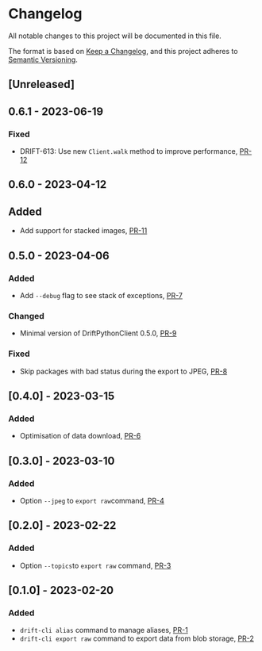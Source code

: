 # Changelog

All notable changes to this project will be documented in this file.

The format is based on [Keep a Changelog](https://keepachangelog.com/en/1.0.0/),
and this project adheres to [Semantic Versioning](https://semver.org/spec/v2.0.0.html).

## [Unreleased]

## 0.6.1 - 2023-06-19

### Fixed

- DRIFT-613: Use new `Client.walk` method to improve performance, [PR-12](https://github.com/panda-official/DriftCLI/pull/12)

## 0.6.0 - 2023-04-12

## Added

- Add support for stacked images, [PR-11](https://github.com/panda-official/DriftCLI/pull/11)

## 0.5.0 - 2023-04-06

### Added

- Add `--debug` flag to see stack of exceptions, [PR-7](https://github.com/panda-official/DriftCLI/pull/7)

### Changed

- Minimal version of DriftPythonClient 0.5.0, [PR-9](https://github.com/panda-official/DriftCLI/pull/9)

### Fixed

- Skip packages with bad status during the export to JPEG, [PR-8](https://github.com/panda-official/DriftCLI/pull/8)

## [0.4.0] - 2023-03-15

### Added

- Optimisation of data download, [PR-6](https://github.com/panda-official/DriftCLI/pull/6)

## [0.3.0] - 2023-03-10

### Added

- Option `--jpeg` to `export raw`command, [PR-4](https://github.com/panda-official/DriftCLI/pull/4)

## [0.2.0] - 2023-02-22

### Added

- Option `--topics`to `export raw` command, [PR-3](https://github.com/panda-official/DriftCLI/pull/3)

## [0.1.0] - 2023-02-20

### Added

- `drift-cli alias` command to manage aliases, [PR-1](https://github.com/panda-official/DriftCLI/pull/1)
- `drift-cli export raw` command to export data from blob
  storage, [PR-2](https://github.com/panda-official/DriftCLI/pull/2)
